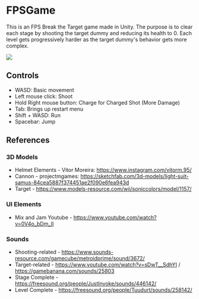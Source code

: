 # FPSGame
This is an FPS Break the Target game made in Unity. The purpose is to clear each stage by shooting the target dummy and reducing its health to 0. Each level gets progressively harder as the target dummy's behavior gets more complex.

![](FPSDemo.gif)

<h2>Controls</h2>

* WASD: Basic movement
* Left mouse click: Shoot
* Hold Right mouse button: Charge for Charged Shot (More Damage)
* Tab: Brings up restart menu
* Shift + WASD: Run
* Spacebar: Jump

<h2>References</h2>
<h3>3D Models</h3>

* Helmet Elements - Vitor Moreira: https://www.instagram.com/vitorm.95/
* Cannon - projectmgames: https://sketchfab.com/3d-models/light-suit-samus-84cea5887f374451ae2f090e6fea943d
* Target - https://www.models-resource.com/wii/soniccolors/model/1157/

<h3>UI Elements</h3>

* Mix and Jam Youtube - https://www.youtube.com/watch?v=0V4o_bDm_II

<h3>Sounds</h3>

* Shooting-related - https://www.sounds-resource.com/gamecube/metroidprime/sound/3672/
* Target-related - https://www.youtube.com/watch?v=sDwT__SdhYI / https://gamebanana.com/sounds/25803
* Stage Complete - https://freesound.org/people/JustInvoke/sounds/446142/
* Level Complete - https://freesound.org/people/Tuudurt/sounds/258142/
